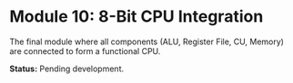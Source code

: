 # Module 10: 8-Bit CPU Integration

The final module where all components (ALU, Register File, CU, Memory) are connected to form a functional CPU.

**Status:** Pending development.